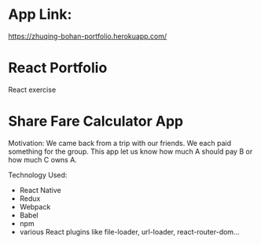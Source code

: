 # App Link:
https://zhuqing-bohan-portfolio.herokuapp.com/


# React Portfolio 
React exercise

# Share Fare Calculator App
Motivation: 
We came back from a trip with our friends. 
We each paid something for the group.
This app let us know how much A should pay B or how much C owns A.


Technology Used:
- React Native
- Redux
- Webpack
- Babel
- npm
- various React plugins like file-loader, url-loader, react-router-dom...